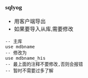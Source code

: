 <span  style="font-family: Simsun,serif; font-size: 17px; ">

### sqlyog

- 用客户端导出
- 如果要导入从库,需要修改

~~~
-- 主库
use mdbname
-- 修改为
use mdbname_his
-- 最上面的注释不要修改,否则会报错
-- 暂时不需要过多了解
~~~

</span>